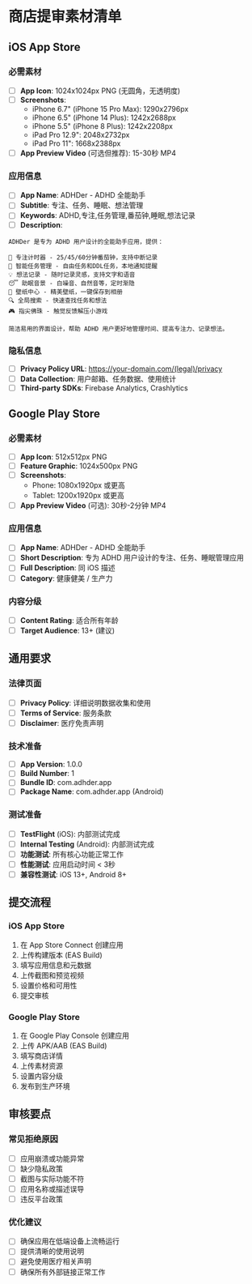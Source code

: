 # 商店提审素材清单

## iOS App Store

### 必需素材
- [ ] **App Icon**: 1024x1024px PNG (无圆角，无透明度)
- [ ] **Screenshots**: 
  - iPhone 6.7" (iPhone 15 Pro Max): 1290x2796px
  - iPhone 6.5" (iPhone 14 Plus): 1242x2688px  
  - iPhone 5.5" (iPhone 8 Plus): 1242x2208px
  - iPad Pro 12.9": 2048x2732px
  - iPad Pro 11": 1668x2388px
- [ ] **App Preview Video** (可选但推荐): 15-30秒 MP4

### 应用信息
- [ ] **App Name**: ADHDer - ADHD 全能助手
- [ ] **Subtitle**: 专注、任务、睡眠、想法管理
- [ ] **Keywords**: ADHD,专注,任务管理,番茄钟,睡眠,想法记录
- [ ] **Description**: 
```
ADHDer 是专为 ADHD 用户设计的全能助手应用，提供：

🎯 专注计时器 - 25/45/60分钟番茄钟，支持中断记录
📝 智能任务管理 - 自由任务和DDL任务，本地通知提醒
💡 想法记录 - 随时记录灵感，支持文字和语音
😴 助眠音景 - 白噪音、自然音等，定时渐隐
🎨 壁纸中心 - 精美壁纸，一键保存到相册
🔍 全局搜索 - 快速查找任务和想法
🎮 指尖佛珠 - 触觉反馈解压小游戏

简洁易用的界面设计，帮助 ADHD 用户更好地管理时间、提高专注力、记录想法。
```

### 隐私信息
- [ ] **Privacy Policy URL**: https://your-domain.com/(legal)/privacy
- [ ] **Data Collection**: 用户邮箱、任务数据、使用统计
- [ ] **Third-party SDKs**: Firebase Analytics, Crashlytics

## Google Play Store

### 必需素材
- [ ] **App Icon**: 512x512px PNG
- [ ] **Feature Graphic**: 1024x500px PNG
- [ ] **Screenshots**: 
  - Phone: 1080x1920px 或更高
  - Tablet: 1200x1920px 或更高
- [ ] **App Preview Video** (可选): 30秒-2分钟 MP4

### 应用信息
- [ ] **App Name**: ADHDer - ADHD 全能助手
- [ ] **Short Description**: 专为 ADHD 用户设计的专注、任务、睡眠管理应用
- [ ] **Full Description**: 同 iOS 描述
- [ ] **Category**: 健康健美 / 生产力

### 内容分级
- [ ] **Content Rating**: 适合所有年龄
- [ ] **Target Audience**: 13+ (建议)

## 通用要求

### 法律页面
- [ ] **Privacy Policy**: 详细说明数据收集和使用
- [ ] **Terms of Service**: 服务条款
- [ ] **Disclaimer**: 医疗免责声明

### 技术准备
- [ ] **App Version**: 1.0.0
- [ ] **Build Number**: 1
- [ ] **Bundle ID**: com.adhder.app
- [ ] **Package Name**: com.adhder.app (Android)

### 测试准备
- [ ] **TestFlight** (iOS): 内部测试完成
- [ ] **Internal Testing** (Android): 内部测试完成
- [ ] **功能测试**: 所有核心功能正常工作
- [ ] **性能测试**: 应用启动时间 < 3秒
- [ ] **兼容性测试**: iOS 13+, Android 8+

## 提交流程

### iOS App Store
1. 在 App Store Connect 创建应用
2. 上传构建版本 (EAS Build)
3. 填写应用信息和元数据
4. 上传截图和预览视频
5. 设置价格和可用性
6. 提交审核

### Google Play Store  
1. 在 Google Play Console 创建应用
2. 上传 APK/AAB (EAS Build)
3. 填写商店详情
4. 上传素材资源
5. 设置内容分级
6. 发布到生产环境

## 审核要点

### 常见拒绝原因
- [ ] 应用崩溃或功能异常
- [ ] 缺少隐私政策
- [ ] 截图与实际功能不符
- [ ] 应用名称或描述误导
- [ ] 违反平台政策

### 优化建议
- [ ] 确保应用在低端设备上流畅运行
- [ ] 提供清晰的使用说明
- [ ] 避免使用医疗相关声明
- [ ] 确保所有外部链接正常工作
